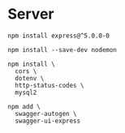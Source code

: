 # Server

```
npm install express@^5.0.0-0
```

```
npm install --save-dev nodemon
```

```
npm install \
  cors \
  dotenv \
  http-status-codes \
  mysql2
```

```
npm add \
  swagger-autogen \
  swagger-ui-express
```
